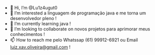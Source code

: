 - 👋 Hi, I’m @Lu1z4ugut0
- 👀 I’m interested  a  linguagem de programação java e me torna um desenvolvedor  pleno !
- 🌱 I’m currently learning  java  !
- 💞️ I’m looking to collaborate on  novos projetos  para  aprimorar meus conhecimentos !
- 📫 How to reach me  pelo Whatssap (61) 99912-6921 ou Email luiz.xav.oliveira@gmail.com !

<!---
Lu1z4ugut0/Lu1z4ugut0 is a ✨ special ✨ repository because its `README.md` (this file) appears on your GitHub profile.
You can click the Preview link to take a look at your changes.
--->

